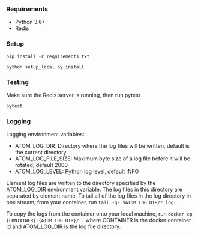 ### Requirements
- Python 3.6+
- Redis

### Setup
```
pip install -r requirements.txt
```
```
python setup_local.py install
```

### Testing
Make sure the Redis server is running, then run pytest
```
pytest
```

### Logging

Logging environment variables: 
- ATOM_LOG_DIR: Directory where the log files will be written, default is the current directory
- ATOM_LOG_FILE_SIZE: Maximum byte size of a log file before it will be rotated, default 2000
- ATOM_LOG_LEVEL: Python log level, default INFO

Element log files are written to the directory specified by the ATOM_LOG_DIR environment variable. The log files in this directory are separated by element name. To tail all of the log files in the log directory in one stream, from your container, run `tail -qF $ATOM_LOG_DIR/*.log`.

To copy the logs from the container onto your local machine, run `docker cp {CONTAINER}:{ATOM_LOG_DIR}/ .` where CONTAINER is the docker container id and ATOM_LOG_DIR is the log file directory. 
